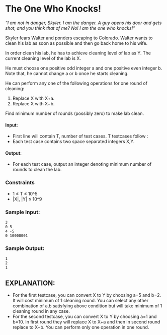 # The One Who Knocks!
*“I am not in danger, Skyler. I am the danger. A guy opens his door and gets shot, and you think that of me? No! I am the one who knocks!”*

Skyler fears Walter and ponders escaping to Colorado. Walter wants to clean his lab as soon as possible and then go back home to his wife.

In order clean his lab, he has to achieve cleaning level of lab as Y. The current cleaning level of the lab is X.

He must choose one positive odd integer a and one positive even integer b. Note that, he cannot change a or b once he starts cleaning.

He can perform any one of the following operations for one round of cleaning:

1. Replace X with X+a.
2. Replace X with X−b.

Find minimum number of rounds (possibly zero) to make lab clean.

#### Input:
* First line will contain T, number of test cases. T testcases follow :
* Each test case contains two space separated integers X,Y.

#### Output:
* For each test case, output an integer denoting minimum number of rounds to clean the lab.

### Constraints
* 1 ≤ T ≤ 10^5
* |X|, |Y| ≤ 10^9
### Sample Input:
```
3
0 5
4 -5
0 10000001
```
### Sample Output:
```
1
2
1
```
## EXPLANATION:
* For the first testcase, you can convert X to Y by choosing a=5 and b=2. It will cost minimum of 1 cleaning round. You can select any other combination of a,b satisfying above condition but will take minimum of 1 cleaning round in any case.
* For the second testcase, you can convert X to Y by choosing a=1 and b=10. In first round they will replace X to X+a and then in second round replace to X−b. You can perform only one operation in one round.
